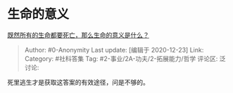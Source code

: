 # 生命的意义
[既然所有的生命都要死亡，那么生命的意义是什么？](https://www.zhihu.com/question/288017836/answer/489260204)

> Author: #0-Anonymity
> Last update: [编辑于 2020-12-23]
> Link:
> Category: #社科答集
> Tag: #2-事业/2A-功夫/2-拓展能力/哲学
> 评论区:
> 泛讨论:

死里逃生才是获取这答案的有效途径，问是不够的。
